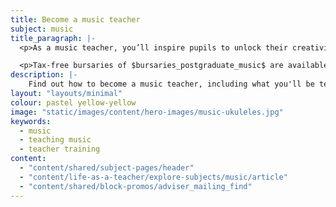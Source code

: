 ```yaml
---
title: Become a music teacher
subject: music
title_paragraph: |-
  <p>As a music teacher, you’ll inspire pupils to unlock their creativity and express themselves through performance. You’ll foster a lifelong appreciation of music, enriching their lives beyond the classroom.</p>

  <p>Tax-free bursaries of $bursaries_postgraduate_music$ are available for eligible trainee music teachers.</p>
description: |-
    Find out how to become a music teacher, including what you'll be teaching and what funding is available to help you train.
layout: "layouts/minimal"
colour: pastel yellow-yellow
image: "static/images/content/hero-images/music-ukuleles.jpg"
keywords:
  - music
  - teaching music
  - teacher training
content:
  - "content/shared/subject-pages/header"
  - "content/life-as-a-teacher/explore-subjects/music/article"
  - "content/shared/block-promos/adviser_mailing_find"
---
```

